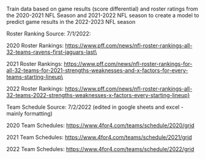 Train data based on game results (score differential) and roster ratings from the 2020-2021 NFL Season and 2021-2022 NFL season to create a model to predict game results in the 2022-2023 NFL season

Roster Ranking Source:
7/1/2022:

2020 Roster Rankings:
https://www.pff.com/news/nfl-roster-rankings-all-32-teams-ravens-first-jaguars-last\

2021 Roster Rankings:
https://www.pff.com/news/nfl-roster-rankings-for-all-32-teams-for-2021-strengths-weaknesses-and-x-factors-for-every-teams-starting-lineup\

2022 Roster Rankings:
https://www.pff.com/news/nfl-roster-rankings-all-32-teams-2022-strengths-weaknesses-x-factors-every-starting-lineup}

Team Schedule Source:
7/2/2022 (edited in google sheets and excel - mainly formatting)

2020 Team Schedules:
https://www.4for4.com/teams/schedule/2020/grid

2021 Team Schedules:
https://www.4for4.com/teams/schedule/2021/grid

2022 Team Schedules:
https://www.4for4.com/teams/schedule/2022/grid
